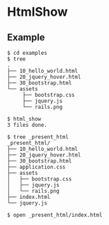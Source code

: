 HtmlShow
====================

Example
-------

    $ cd examples
    $ tree
    .
    ├── 10_hello_world.html
    ├── 20_jquery_hover.html
    ├── 30_bootstrap.html
    └── assets
         ├── bootstrap.css
         ├── jquery.js
         └── rails.png

    $ html_show
    3 files done.

    $ tree _present_html
    _present_html/
    ├── 10_hello_world.html
    ├── 20_jquery_hover.html
    ├── 30_bootstrap.html
    ├── application.css
    ├── assets
    │   ├── bootstrap.css
    │   ├── jquery.js
    │   └── rails.png
    ├── index.html
    └── jquery.js

    $ open _present_html/index.html
